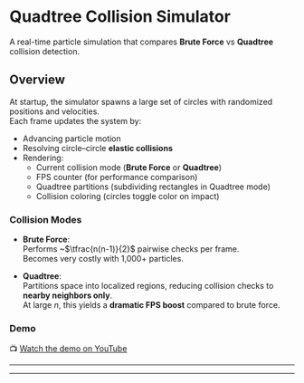 # Quadtree Collision Simulator

A real-time particle simulation that compares **Brute Force** vs **Quadtree** collision detection.

## Overview

At startup, the simulator spawns a large set of circles with randomized positions and velocities.  
Each frame updates the system by:

- Advancing particle motion
- Resolving circle–circle **elastic collisions**
- Rendering:
  - Current collision mode (**Brute Force** or **Quadtree**)
  - FPS counter (for performance comparison)
  - Quadtree partitions (subdividing rectangles in Quadtree mode)
  - Collision coloring (circles toggle color on impact)

### Collision Modes

- **Brute Force**:  
  Performs ~$\tfrac{n(n-1)}{2}$ pairwise checks per frame.  
  Becomes very costly with 1,000+ particles.

- **Quadtree**:  
  Partitions space into localized regions, reducing collision checks to **nearby neighbors only**.  
  At large $n$, this yields a **dramatic FPS boost** compared to brute force.

### Demo
📺 [Watch the demo on YouTube](https://www.youtube.com/watch?v=O1PLDiVBXmA)

---

---
